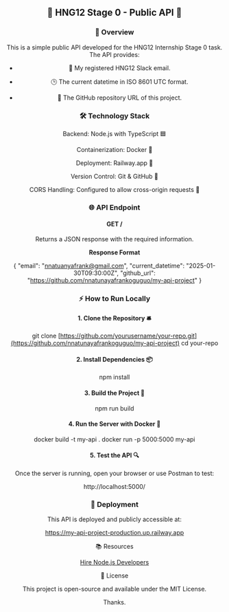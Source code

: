<div align="center">

## 🚀 HNG12 Stage 0 - Public API 🎯

### 📝 Overview

This is a simple public API developed for the HNG12 Internship Stage 0 task. The API provides:

- 📧 My registered HNG12 Slack email.

- 🕒 The current datetime in ISO 8601 UTC format.

- 🔗 The GitHub repository URL of this project.

 ### 🛠️ Technology Stack

Backend: Node.js with TypeScript 🟦

Containerization: Docker 🐳

Deployment: Railway.app 🚆

Version Control: Git & GitHub 🐙

CORS Handling: Configured to allow cross-origin requests 🔄

### 🌐 API Endpoint

#### GET /

Returns a JSON response with the required information.

**Response Format**

{
  "email": "nnatuanyafrank@gmail.com",
  "current_datetime": "2025-01-30T09:30:00Z",
  "github_url": "https://github.com/nnatunayafrankoguguo/my-api-project"
}

### ⚡ How to Run Locally

#### 1. Clone the Repository 🛎️

git clone [https://github.com/yourusername/your-repo.git](https://github.com/nnatunayafrankoguguo/my-api-project)
cd your-repo

#### 2. Install Dependencies 📦

npm install

#### 3. Build the Project 🔧

npm run build

#### 4. Run the Server with Docker 🐳

docker build -t my-api .
docker run -p 5000:5000 my-api

#### 5. Test the API 🔍

Once the server is running, open your browser or use Postman to test:

http://localhost:5000/

### 🚀 Deployment

This API is deployed and publicly accessible at:

https://my-api-project-production.up.railway.app

📚 Resources

[Hire Node.js Developers](https://hng.tech/hire/nodejs-developers)

📜 License

This project is open-source and available under the MIT License.

Thanks.
